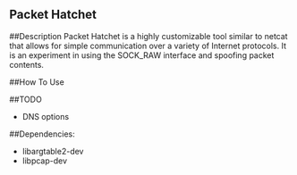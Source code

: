 Packet Hatchet
---------------

##Description
Packet Hatchet is a highly customizable tool similar to netcat that allows for simple communication over a variety of Internet protocols. It is an experiment in using the SOCK_RAW interface and spoofing packet contents.

##How To Use

##TODO
* DNS options

##Dependencies:
* libargtable2-dev
* libpcap-dev
